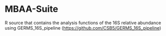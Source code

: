 # MBAA-Suite
R source that contains the analysis functions of the 16S relative abundance using GERMS_16S_pipeline (https://github.com/CSB5/GERMS_16S_pipeline)


